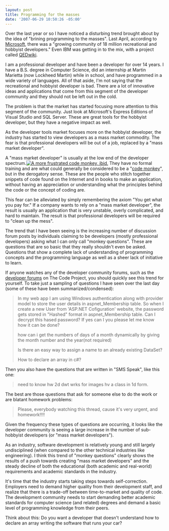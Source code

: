 ```yaml
---
layout: post
title: Programming for the masses
date: '2007-06-29 10:50:26 -05:00'
---
```


Over the last year or so I have noticed a disturbing trend brought about by the idea of "brining programming to the masses". Last April, according to [Microsoft](http://www.microsoft.com/presspass/press/2006/apr06/04-19VSExpressFreePR.mspx), there was a "growing community of 18 million recreational and hobbyist developers." Even IBM was getting in to the mix, with a project called [QEDwiki](http://news.com.com/IBM+eyes+programming+for+the+masses/2100-1007_3-6065324.html).

I am a professional developer and have been a developer for over 14 years. I have a B.S. degree in Computer Science, did an internship at Martin Marietta (now Lockheed Martin) while in school, and have programmed in a wide variety of languages. All of that aside, I'm not saying that the recreational and hobbyist developer is bad. There are a lot of innovative ideas and applications that come from this segment of the developer community and they should not be left out in the cold.

The problem is that the market has started focusing more attention to this segment of the community. Just look at Microsoft's Express Editions of Visual Studio and SQL Server. These are great tools for the hobbyist developer, but they have a negative impact as well.

As the developer tools market focuses more on the hobbyist developer, the industry has started to view developers as a mass market commodity. The fear is that professional developers will be out of a job, replaced by a "mass market developer".

A "mass market developer" is usually at the low end of the developer spectrum.[![A more frustrated code monkey, ibid.](http://upload.wikimedia.org/wikipedia/commons/thumb/5/50/Code_Monkey.jpg/180px-Code_Monkey.jpg)](http://en.wikipedia.org/wiki/Image:Code_Monkey.jpg) They have no formal training and are what could generally be considered to be a "[code monkey](http://en.wikipedia.org/wiki/Code_monkey#Derogatory_use)", but in the derogatory sense. These are the people who stitch together snippets of code found on the Internet and in books to make an application, without having an appreciation or understanding what the principles behind the code or the concept of coding are.

This fear can be alleviated by simply remembering the axiom "You get what you pay for." If a company wants to rely on a "mass market developer", the result is usually an application that is very unstable, overly complicated, and hard to maintain. The result is that professional developers will be required to "clean up the mess".

The trend that I have been seeing is the increasing number of discussion forum posts by individuals claiming to be developers (mostly professional developers) asking what I can only call "monkey questions". These are questions that are so basic that they really shouldn't even be asked. Questions that show a complete lack of understanding of programming concepts and the programming language as well as a sheer lack of initiative to learn.

If anyone watches any of the developer community forums, such as the [developer forums](http://www.codeproject.com/script/comments/forums.asp) on The Code Project, you should quickly see this trend for yourself. To take just a sampling of questions I have seen over the last day (some of these have been summarized/condensed):

> In my web app I am using Windows authentication along with provider model to store the user details in aspnet_Membership table. So when I create a new User from 'ASP.NET Cofiguration' website, the password gets stored in "Hashed" format in aspnet_Membership table.
> Can I decrypt this hased password? If yes can I you please let me know how it can be done?
> 
> how can i get the numbers of days of a month dynamically by giving the month number and the year(not required)
> 
> Is there an easy way to assign a name to an already existing DataSet?
> 
> How to declare an array in c#?

Then you also have the questions that are written in "SMS Speak", like this one: 

> need to know hw 2d dwt wrks for images hv a class in 1d form.

The best are those questions that ask for someone else to do the work or are blatant homework problems: 

> Please, everybody watching this thread, cause it's very urgent, and homework!!!!

Given the frequency these types of questions are occurring, it looks like the developer community is seeing a large increase in the number of sub-hobbyist developers (or "mass market developers"). 

As an industry, software development is relatively young and still largely undisciplined (when compared to the other technical industries like engineering). I think this trend of "monkey questions" clearly shows the results of a push towards creating "mass market developers" and the steady decline of both the educational (both academic and real-world) requirements and academic standards in the industry. 

It's time that the industry starts taking steps towards self-correction. Employers need to demand higher quality from their development staff, and realize that there is a trade-off between time-to-market and quality of code. The development community needs to start demanding better academic standards for computer science (and related) degrees and demand a basic level of programming knowledge from their peers. 

Think about this: Do you want a developer that doesn't understand how to declare an array writing the software that runs your car?
